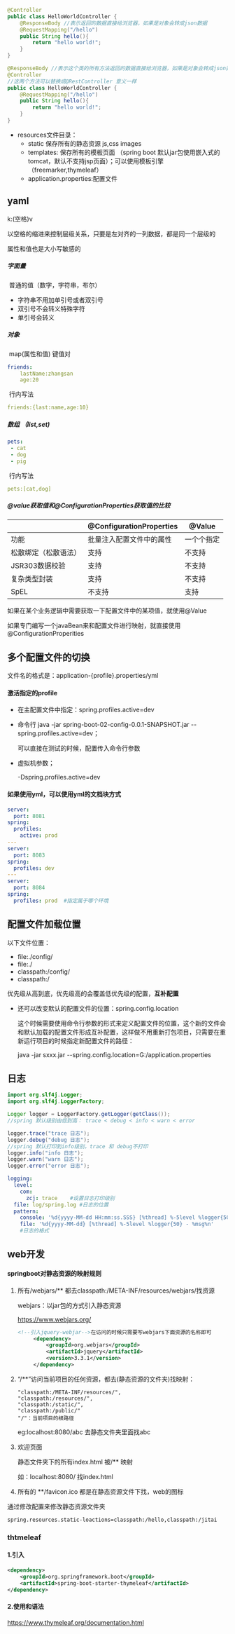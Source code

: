 ```java
@Controller
public class HelloWorldController {
    @ResponseBody //表示返回的数据直接给浏览器，如果是对象会转成json数据
    @RequestMapping("/hello")
    public String hello(){
        return "hello world!";
    }
}
```

```java
@ResponseBody //表示这个类的所有方法返回的数据直接给浏览器，如果是对象会转成json数据
@Controller
//这两个方法可以替换成@RestController 意义一样
public class HelloWorldController {
    @RequestMapping("/hello")
    public String hello(){
        return "hello world!";
    }
}
```

+ resources文件目录：
  + static 保存所有的静态资源 js,css images
  + templates: 保存所有的模板页面 （spring boot 默认jar包使用嵌入式的tomcat，默认不支持jsp页面）；可以使用模板引擎（freemarker,thymeleaf）
  + application.properties:配置文件

## yaml

k:(空格)v

以空格的缩进来控制层级关系，只要是左对齐的一列数据，都是同一个层级的

属性和值也是大小写敏感的

##### 字面量

​	普通的值（数字，字符串，布尔）

 + 字符串不用加单引号或者双引号
 + 双引号不会转义特殊字符
 + 单引号会转义

##### 对象

​	map(属性和值) 键值对

```yaml
friends:
	lastName:zhangsan
	age:20
```

​	行内写法

``` yaml
friends:{last:name,age:10}
```

##### 数组 （list,set)

```yaml
pets:
 - cat
 - dog
 - pig
```

​	行内写法

``` yaml
pets:[cat,dog]
```

##### @value获取值和@ConfigurationProperties获取值的比较

|                      | @ConfigurationProperties | @Value     |
| -------------------- | ------------------------ | ---------- |
| 功能                 | 批量注入配置文件中的属性 | 一个个指定 |
| 松散绑定（松散语法） | 支持                     | 不支持     |
| JSR303数据校验       | 支持                     | 不支持     |
| 复杂类型封装         | 支持                     | 不支持     |
| SpEL                 | 不支持                   | 支持       |

如果在某个业务逻辑中需要获取一下配置文件中的某项值，就使用@Value

如果专门编写一个javaBean来和配置文件进行映射，就直接使用@ConfigurationProperities

## 多个配置文件的切换

文件名的格式是：application-{profile}.properties/yml

#### 激活指定的profile

+ 在主配置文件中指定：spring.profiles.active=dev

+ 命令行 java -jar spring-boot-02-config-0.0.1-SNAPSHOT.jar --spring.profiles.active=dev；

   可以直接在测试的时候，配置传入命令行参数

+ 虚拟机参数；

   -Dspring.profiles.active=dev

#### 如果使用yml，可以使用yml的文档块方式

```yaml
server:
  port: 8081
spring:
  profiles:
    active: prod
---
server:
  port: 8083
spring:
  profiles: dev
---
server:
  port: 8084
spring:
  profiles: prod  #指定属于哪个环境
```

## 配置文件加载位置

以下文件位置：

+ file:./config/
+ file:./
+ classpath:/config/
+ classpath:/

优先级从高到底，优先级高的会覆盖低优先级的配置，**互补配置**

+ 还可以改变默认的配置文件的位置：spring.config.location

  这个时候需要使用命令行参数的形式来定义配置文件的位置，这个新的文件会和默认加载的配置文件形成互补配置，这样做不用重新打包项目，只需要在重新运行项目的时候指定新配置文件的路径：

  java -jar sxxx.jar --spring.config.location=G:/application.properties


## 日志

```java
import org.slf4j.Logger;
import org.slf4j.LoggerFactory;

Logger logger = LoggerFactory.getLogger(getClass());
//spring 默认级别由低到高： trace < debug < info < warn < error

logger.trace("trace 日志");
logger.debug("debug 日志");
//spring 默认打印到info级别，trace 和 debug不打印
logger.info("info 日志");
logger.warn("warn 日志");
logger.error("error 日志");
```

```yaml
logging:
  level:
    com:
      zcj: trace    #设置日志打印级别
  file: log/spring.log #日志的位置
  pattern:
  	console: '%d{yyyy-MM-dd HH:mm:ss.SSS} [%thread] %-5level %logger{50} - %msg%n'
  	file: '%d{yyyy-MM-dd} [%thread] %-5level %logger{50} - %msg%n'
  	#日志的格式
```

## web开发

#### springboot对静态资源的映射规则

1. 所有/webjars/** 都去classpath:/META-INF/resources/webjars/找资源

   webjars：以jar包的方式引入静态资源

   <https://www.webjars.org/>

   ```xml
   <!--引入jquery-webjar-->在访问的时候只需要写webjars下面资源的名称即可
   		<dependency>
   			<groupId>org.webjars</groupId>
   			<artifactId>jquery</artifactId>
   			<version>3.3.1</version>
   		</dependency>
   ```

   

2. “/**”访问当前项目的任何资源，都去(静态资源的文件夹)找映射：

   ```
   "classpath:/META-INF/resources/", 
   "classpath:/resources/",
   "classpath:/static/", 
   "classpath:/public/" 
   "/"：当前项目的根路径
   ```

   eg:localhost:8080/abc 去静态文件夹里面找abc

3. 欢迎页面

   静态文件夹下的所有index.html 被/** 映射

   如：localhost:8080/  找index.html

4. 所有的 **/favicon.ico 都是在静态资源文件下找，web的图标

通过修改配置来修改静态资源文件夹

```properties
spring.resources.static-loactions=classpath:/hello,classpath:/jitai
```

### thtmeleaf 

#### 1.引入

```xml
<dependency>
    <groupId>org.springframework.boot</groupId>
    <artifactId>spring-boot-starter-thymeleaf</artifactId>
</dependency>
```

#### 2.使用和语法

<https://www.thymeleaf.org/documentation.html>



